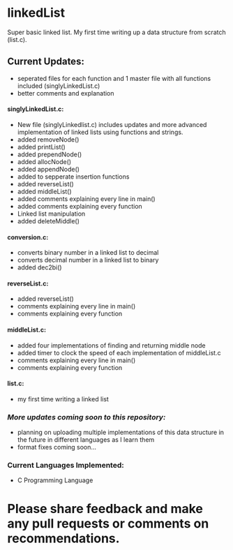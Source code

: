 # linkedList
Super basic linked list. My first time writing up a data structure from scratch (list.c).  
  
## Current Updates: 
* seperated files for each function and 1 master file with all functions included (singlyLinkedList.c)  
* better comments and explanation
#### singlyLinkedList.c:  
* New file (singlyLinkedlist.c) includes updates and more advanced implementation of linked lists using functions and strings.  
* added removeNode()
* added printList()
* added prependNode()
* added allocNode()
* added appendNode()
* added to sepperate insertion functions
* added reverseList()
* added middleList()
* added comments explaining every line in main()
* added comments explaining every function
* Linked list manipulation   
* added deleteMiddle()
#### conversion.c:   
* converts binary number in a linked list to decimal 
* converts decimal number in a linked list to binary
* added dec2bi()  
#### reverseList.c:  
* added reverseList()
* comments explaining every line in main()
* comments explaining every function  
#### middleList.c:  
* added four implementations of finding and returning middle node
* added timer to clock the speed of each implementation of middleList.c
* comments explaining every line in main()
* comments explaining every function  
#### list.c:
* my first time writing a linked list
### ***More updates coming soon to this repository:*** ###  
* planning on uploading multiple implementations of this data structure in the future in different languages as I learn them
* format fixes coming soon...  
### Current Languages Implemented:   
* C Programming Language  
  
# Please share feedback and make any pull requests or comments on recommendations.
